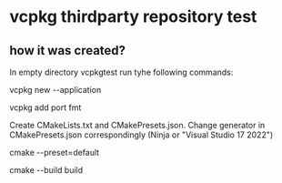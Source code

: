 # vcpkg thirdparty repository test

## how it was created?

In empty directory vcpkgtest run tyhe following commands:

vcpkg new --application

vcpkg add port fmt

Create CMakeLists.txt and CMakePresets.json. Change generator in CMakePresets.json correspondingly (Ninja or "Visual Studio 17 2022")

cmake --preset=default

cmake --build build

